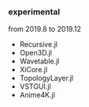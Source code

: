 ### experimental

from 2019.8 to 2019.12

  * Recursive.jl
  * Open3D.jl
  * Wavetable.jl
  * XiCore.jl
  * TopologyLayer.jl
  * VSTGUI.jl
  * Anime4K.jl

